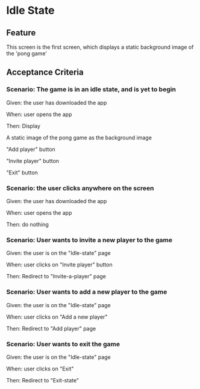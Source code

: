 # Idle State

## Feature

This screen is the first screen, which displays a static background
image of the 'pong game'

## Acceptance Criteria

### Scenario: The game is in an idle state, and is yet to begin

  Given: the user has downloaded the app
  
  When: user opens the app

  Then: Display
  
  A static image of the pong game as the background image
  
  "Add player" button
  
 "Invite player" button
  
  "Exit" button
  
### Scenario: the user clicks anywhere on the screen
  
  Given: the user has downloaded the app
  
  When: user opens the app

  Then: do nothing

### Scenario: User wants to invite a new player to the game

  Given: the user is on the "Idle-state" page
  
  When: user clicks on "Invite player" button

  Then: Redirect to "Invite-a-player" page
  
### Scenario: User wants to add a new player to the game

  Given: the user is on the "Idle-state" page
  
  When: user clicks on "Add a new player"

  Then: Redirect to "Add player" page
  
### Scenario: User wants to exit the game

  Given: the user is on the "Idle-state" page
  
  When: user clicks on "Exit"

  Then: Redirect to "Exit-state"
